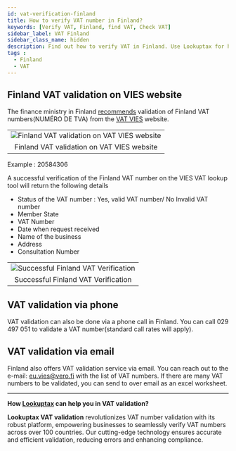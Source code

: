 ```yaml
---
id: vat-verification-finland
title: How to verify VAT number in Finland?
keywords: [Verify VAT, Finland, find VAT, Check VAT]
sidebar_label: VAT Finland
sidebar_class_name: hidden
description: Find out how to verify VAT in Finland. Use Lookuptax for hassle-free validation of VAT in Finland.
tags : 
  - Finland
  - VAT
---
```


## Finland VAT validation on VIES website


The finance ministry in Finland [recommends](https://www.vero.fi/en/businesses-and-corporations/taxes-and-charges/vat/international-commerce/vat-number/) validation of Finland VAT numbers(NUMÉRO DE TVA) from the [VAT VIES](https://ec.europa.eu/taxation_customs/vies/#/vat-validation) website.

<table align="center" border="0px" border-color="#dedede"><tr><td>
  <img src="/docs/img/verify/vat-finland.PNG" alt="Finland VAT validation on VAT VIES website" title="Finland VAT validation on VAT VIES website"/>
  </td></tr>
  <tr><td align="center">Finland VAT validation on VAT VIES website</td></tr>
</table>


Example : 20584306

A successful verification of the Finland VAT number on the VIES VAT lookup tool will return the following details

* Status of the VAT number : Yes, valid VAT number/ No Invalid VAT number
* Member State 
* VAT Number  
* Date when request received  
* Name of the business
* Address 
* Consultation Number

<table align="center" border="0px" border-color="#dedede"><tr><td>
  <img src="/docs/img/verify/vat-details-finland.PNG" alt="Successful Finland VAT Verification" title="Successful Finland VAT Verification on VIES"/>
  </td></tr>
  <tr><td align="center">Successful Finland VAT Verification</td></tr>
</table>



## VAT validation via phone
VAT validation can also be done via a phone call in Finland. You can call 029 497 051 to validate a VAT number(standard call rates will apply).

## VAT validation via email

Finland also offers VAT validation service via email. You can reach out to the e-mail: eu.vies@vero.fi with the list of VAT numbers. If there are many VAT numbers to be validated, you can send to over email as an excel worksheet.


----
**How [Lookuptax](https://lookuptax.com/) can help you in VAT validation?**

**Lookuptax VAT validation** revolutionizes VAT number validation with its robust platform, empowering businesses to seamlessly verify VAT numbers across over 100 countries. Our cutting-edge technology ensures accurate and efficient validation, reducing errors and enhancing compliance.


